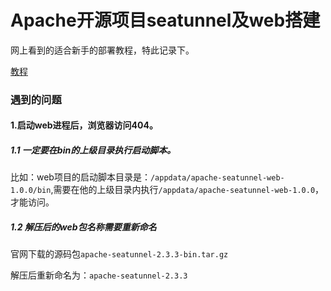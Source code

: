 # Apache开源项目seatunnel及web搭建


网上看到的适合新手的部署教程，特此记录下。

[教程](https://blog.csdn.net/qq_41865652/article/details/134574104)

### 遇到的问题

#### 1.启动web进程后，浏览器访问404。

##### 1.1 一定要在bin的上级目录执行启动脚本。

比如：web项目的启动脚本目录是：`/appdata/apache-seatunnel-web-1.0.0/bin`,需要在他的上级目录内执行`/appdata/apache-seatunnel-web-1.0.0`，才能访问。

##### 1.2 解压后的web包名称需要重新命名

官网下载的源码包`apache-seatunnel-2.3.3-bin.tar.gz`

解压后重新命名为：`apache-seatunnel-2.3.3`




